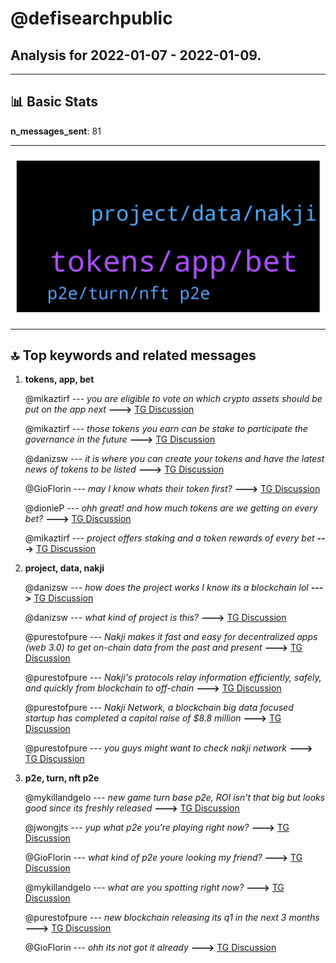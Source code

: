# **@defisearchpublic**
 ## Analysis for **2022-01-07** - **2022-01-09**.

---

## 📊 **Basic Stats**

**n_messages_sent**: 81

---
![wordcloud](defisearchpublic_2Days_wordcloud.png)

---


## 🔝 **Top keywords and related messages**

1. **tokens, app, bet**

    @mikaztirf --- *you are eligible to vote on which crypto assets should be put on the app next* **--->** [TG Discussion](https://t.me/defisearchpublic/240927)

    @mikaztirf --- *those tokens you earn can be stake to participate the governance in the future* **--->** [TG Discussion](https://t.me/defisearchpublic/240922)

    @danizsw --- *it is where you can create your tokens and have the latest news of tokens to be listed* **--->** [TG Discussion](https://t.me/defisearchpublic/240958)

    @GioFlorin --- *may I know whats their token first?* **--->** [TG Discussion](https://t.me/defisearchpublic/240929)

    @dionieP --- *ohh great! and how much tokens are we getting on every bet?* **--->** [TG Discussion](https://t.me/defisearchpublic/240930)

    @mikaztirf --- *project offers staking and a token rewards of every bet* **--->** [TG Discussion](https://t.me/defisearchpublic/240912)

2. **project, data, nakji**

    @danizsw --- *how does the project works I know its a blockchain lol* **--->** [TG Discussion](https://t.me/defisearchpublic/240973)

    @danizsw --- *what kind of project is this?* **--->** [TG Discussion](https://t.me/defisearchpublic/240968)

    @purestofpure --- *Nakji makes it fast and easy for decentralized apps (web 3.0) to get on-chain data from the past and present* **--->** [TG Discussion](https://t.me/defisearchpublic/240979)

    @purestofpure --- *Nakji's protocols relay information efficiently, safely, and quickly from blockchain to off-chain* **--->** [TG Discussion](https://t.me/defisearchpublic/240974)

    @purestofpure --- *Nakji Network, a blockchain big data focused startup has completed a capital raise of $8.8 million* **--->** [TG Discussion](https://t.me/defisearchpublic/240970)

    @purestofpure --- *you guys might want to check nakji network* **--->** [TG Discussion](https://t.me/defisearchpublic/240966)

3. **p2e, turn, nft p2e**

    @mykillandgelo --- *new game turn base p2e, ROI isn't that big but looks good since its freshly released* **--->** [TG Discussion](https://t.me/defisearchpublic/240963)

    @jwongjts --- *yup what p2e you're playing right now?* **--->** [TG Discussion](https://t.me/defisearchpublic/240902)

    @GioFlorin --- *what kind of p2e youre looking my friend?* **--->** [TG Discussion](https://t.me/defisearchpublic/240898)

    @mykillandgelo --- *what are you spotting right now?* **--->** [TG Discussion](https://t.me/defisearchpublic/240960)

    @purestofpure --- *new blockchain releasing its q1 in the next 3 months* **--->** [TG Discussion](https://t.me/defisearchpublic/240967)

    @GioFlorin --- *ohh its not got it already* **--->** [TG Discussion](https://t.me/defisearchpublic/240934)

